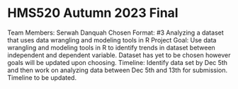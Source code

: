 # HMS520 Autumn 2023 Final
Team Members: Serwah Danquah 
Chosen Format: #3 Analyzing a dataset that uses data wrangling and modeling tools in R
Project Goal: Use data wrangling and modeling tools in R to identify trends in dataset between independent and dependent variable. Dataset has yet to be chosen however goals will be updated upon choosing. 
Timeline: Identify data set by Dec 5th and then work on analyzing data between Dec 5th and 13th for submission. Timeline to be updated. 
